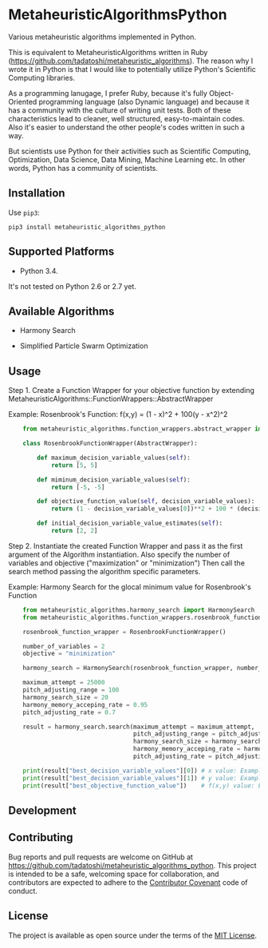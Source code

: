 # MetaheuristicAlgorithmsPython

Various metaheuristic algorithms implemented in Python.

This is equivalent to MetaheuristicAlgorithms written in Ruby (https://github.com/tadatoshi/metaheuristic_algorithms). The reason why I wrote it in Python is that I would like to potentially utilize Python's Scientific Computing libraries. 

As a programming lanugage, I prefer Ruby, because it's fully Object-Oriented programming language (also Dynamic language) and because it has a community with the culture of writing unit tests. Both of these characteristics lead to cleaner, well structured, easy-to-maintain codes. Also it's easier to understand the other people's codes written in such a way. 

But scientists use Python for their activities such as Scientific Computing, Optimization, Data Science, Data Mining, Machine Learning etc. In other words, Python has a community of scientists.  

## Installation

Use ``pip3``:

```
pip3 install metaheuristic_algorithms_python
```

## Supported Platforms

* Python 3.4. 

It's not tested on Python 2.6 or 2.7 yet. 

## Available Algorithms

* Harmony Search

* Simplified Particle Swarm Optimization

## Usage

Step 1. Create a Function Wrapper for your objective function by extending MetaheuristicAlgorithms::FunctionWrappers::AbstractWrapper

   Example: Rosenbrook's Function: f(x,y) = (1 - x)^2 + 100(y - x^2)^2

```python
    from metaheuristic_algorithms.function_wrappers.abstract_wrapper import AbstractWrapper

    class RosenbrookFunctionWrapper(AbstractWrapper):

        def maximum_decision_variable_values(self):
            return [5, 5]

        def miminum_decision_variable_values(self):
            return [-5, -5]

        def objective_function_value(self, decision_variable_values):
            return (1 - decision_variable_values[0])**2 + 100 * (decision_variable_values[1] - decision_variable_values[0]**2)**2

        def initial_decision_variable_value_estimates(self):
            return [2, 2]
```

Step 2. Instantiate the created Function Wrapper and pass it as the first argument of the Algorithm instantiation. 
        Also specify the number of variables and objective ("maximization" or "minimization")
        Then call the search method passing the algorithm specific parameters. 

   Example: Harmony Search for the glocal minimum value for Rosenbrook's Function

```python
    from metaheuristic_algorithms.harmony_search import HarmonySearch
    from metaheuristic_algorithms.function_wrappers.rosenbrook_function_wrapper import RosenbrookFunctionWrapper

    rosenbrook_function_wrapper = RosenbrookFunctionWrapper()

    number_of_variables = 2
    objective = "minimization"

    harmony_search = HarmonySearch(rosenbrook_function_wrapper, number_of_variables, objective)

    maximum_attempt = 25000
    pitch_adjusting_range = 100
    harmony_search_size = 20
    harmony_memory_acceping_rate = 0.95
    pitch_adjusting_rate = 0.7

    result = harmony_search.search(maximum_attempt = maximum_attempt, 
                                   pitch_adjusting_range = pitch_adjusting_range, 
                                   harmony_search_size = harmony_search_size, 
                                   harmony_memory_acceping_rate = harmony_memory_acceping_rate, 
                                   pitch_adjusting_rate = pitch_adjusting_rate)

    print(result["best_decision_variable_values"][0]) # x value: Example: 1.0112
    print(result["best_decision_variable_values"][1]) # y value: Example: 0.9988
    print(result["best_objective_function_value"])    # f(x,y) value: Example: 0.0563    
```

## Development



## Contributing

Bug reports and pull requests are welcome on GitHub at https://github.com/tadatoshi/metaheuristic_algorithms_python. This project is intended to be a safe, welcoming space for collaboration, and contributors are expected to adhere to the [Contributor Covenant](contributor-covenant.org) code of conduct.


## License

The project is available as open source under the terms of the [MIT License](http://opensource.org/licenses/MIT).

